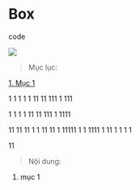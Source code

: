 # Box
code



<img src="https://upload.wikimedia.org/wikipedia/en/e/ea/GO-logo.png">



>Mục lục:

[1. Mục 1](#a)










1
1
1
1
1
11
11
111
1
111



1
1
1
1
11
11
111
1
1111

11
11
11
1
1
11
11
1
11111
1
1
1111
1
11
1
1
1
1

11

>Nội dung:

<a name="a"></a>
1. mục 1


